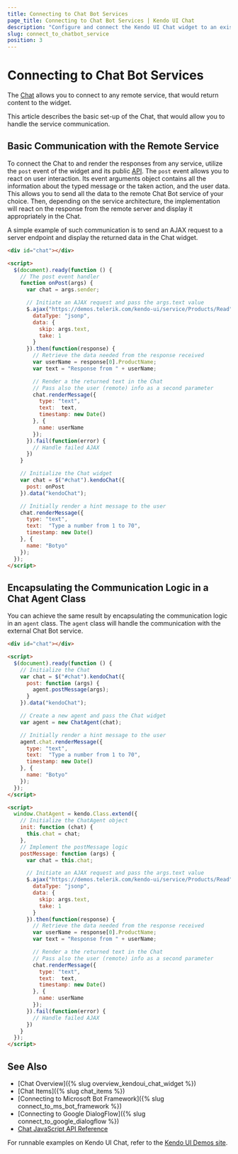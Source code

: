 ```yaml
---
title: Connecting to Chat Bot Services
page_title: Connecting to Chat Bot Services | Kendo UI Chat
description: "Configure and connect the Kendo UI Chat widget to an existing Bot framework / service of choice."
slug: connect_to_chatbot_service
position: 3
---
```


# Connecting to Chat Bot Services

The [Chat](http://demos.telerik.com/kendo-ui/chat/index) allows you to connect to any remote service, that would return content to the widget.

This article describes the basic set-up of the Chat, that would allow you to handle the service communication.

## Basic Communication with the Remote Service

To connect the Chat to and render the responses from any service, utilize the `post` event of the widget and its public [API](/api/javascript/ui/chat). The `post` event allows you to react on user interaction. Its event arguments object contains all the information about the typed message or the taken action, and the user data. This allows you to send all the data to the remote Chat Bot service of your choice. Then, depending on the service architecture, the implementation will react on the response from the remote server and display it appropriately in the Chat.

A simple example of such communication is to send an AJAX request to a server endpoint and display the returned data in the Chat widget.

```html
<div id="chat"></div>

<script>
  $(document).ready(function () {
    // The post event handler
    function onPost(args) {
      var chat = args.sender;

      // Initiate an AJAX request and pass the args.text value
      $.ajax("https://demos.telerik.com/kendo-ui/service/Products/Read", {
        dataType: "jsonp",
        data: {
          skip: args.text,
          take: 1
        }
      }).then(function(response) {
        // Retrieve the data needed from the response received
        var userName = response[0].ProductName;
        var text = "Response from " + userName;

        // Render a the returned text in the Chat
        // Pass also the user (remote) info as a second parameter
        chat.renderMessage({
          type: "text",
          text:  text,
          timestamp: new Date()
        }, {
          name: userName
        });
      }).fail(function(error) {
        // Handle failed AJAX
      })
    }

    // Initialize the Chat widget
    var chat = $("#chat").kendoChat({
      post: onPost
    }).data("kendoChat");

    // Initially render a hint message to the user
    chat.renderMessage({
      type: "text",
      text:  "Type a number from 1 to 70",
      timestamp: new Date()
    }, {
      name: "Botyo"
    });
  });
</script>
```

## Encapsulating the Communication Logic in a Chat Agent Class

You can achieve the same result by encapsulating the communication logic in an `agent` class. The `agent` class will handle the communication with the external Chat Bot service.

```html
<div id="chat"></div>

<script>
  $(document).ready(function () {
    // Initialize the Chat
    var chat = $("#chat").kendoChat({
      post: function (args) {
        agent.postMessage(args);
      }
    }).data("kendoChat");

    // Create a new agent and pass the Chat widget
    var agent = new ChatAgent(chat);

    // Initially render a hint message to the user
    agent.chat.renderMessage({
      type: "text",
      text:  "Type a number from 1 to 70",
      timestamp: new Date()
    }, {
      name: "Botyo"
    });
  });
</script>

<script>
  window.ChatAgent = kendo.Class.extend({
    // Initialize the ChatAgent object
    init: function (chat) {
      this.chat = chat;
    },
    // Implement the postMessage logic
    postMessage: function (args) {
      var chat = this.chat;

      // Initiate an AJAX request and pass the args.text value
      $.ajax("https://demos.telerik.com/kendo-ui/service/Products/Read", {
        dataType: "jsonp",
        data: {
          skip: args.text,
          take: 1
        }
      }).then(function(response) {
        // Retrieve the data needed from the response received
        var userName = response[0].ProductName;
        var text = "Response from " + userName;

        // Render a the returned text in the Chat
        // Pass also the user (remote) info as a second parameter
        chat.renderMessage({
          type: "text",
          text:  text,
          timestamp: new Date()
        }, {
          name: userName
        });
      }).fail(function(error) {
        // Handle failed AJAX
      })
    }
  });
</script>
```

## See Also

* [Chat Overview]({% slug overview_kendoui_chat_widget %})
* [Chat Items]({% slug chat_items %})
* [Connecting to Microsoft Bot Framework]({% slug connect_to_ms_bot_framework %})
* [Connecting to Google DialogFlow]({% slug connect_to_google_dialogflow %})
* [Chat JavaScript API Reference](/api/javascript/ui/chat)

For runnable examples on Kendo UI Chat, refer to the [Kendo UI Demos site](http://demos.telerik.com/kendo-ui/chat/index).
